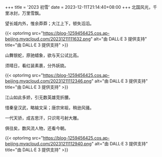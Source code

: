 +++
title = '2023 初雪'
date = 2023-12-11T21:14:40+08:00
+++
北国风光，千里冰封，万里雪飘。

望长城内外，惟余莽莽；大江上下，顿失滔滔。
<!--more-->

{{< optorImg src="https://blog-1259456425.cos.ap-beijing.myqcloud.com/20231211111632.png" alt="由 DALL·E 3 提供支持" title="由 DALL·E 3 提供支持" >}}

山舞银蛇，原驰蜡象，欲与天公试比高。

须晴日，看红装素裹，分外妖娆。

{{< optorImg src="https://blog-1259456425.cos.ap-beijing.myqcloud.com/20231211112346.png" alt="由 DALL·E 3 提供支持" title="由 DALL·E 3 提供支持" >}}

江山如此多娇，引无数英雄竞折腰。

惜秦皇汉武，略输文采；唐宗宋祖，稍逊风骚。

一代天骄，成吉思汗，只识弯弓射大雕。

俱往矣，数风流人物，还看今朝。

{{< optorImg src="https://blog-1259456425.cos.ap-beijing.myqcloud.com/20231211112940.png" alt="由 DALL·E 3 提供支持" title="由 DALL·E 3 提供支持" >}}
